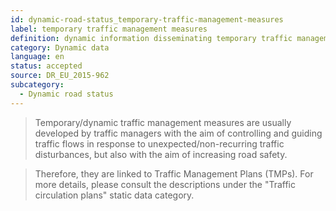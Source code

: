 ```yaml
---
id: dynamic-road-status_temporary-traffic-management-measures
label: temporary traffic management measures
definition: dynamic information disseminating temporary traffic management measures in response to the current state of or conditions on particular segments, links, or parts of the road network, which can change over time due to several factors (e.g., road works, weather conditions, special events).
category: Dynamic data
language: en
status: accepted
source: DR_EU_2015-962
subcategory:
  - Dynamic road status
---
```


>Temporary/dynamic traffic management measures are usually developed by traffic managers with the aim of controlling and guiding traffic flows in response to unexpected/non-recurring traffic disturbances, but also with the aim of increasing road safety.

>Therefore, they are linked to Traffic Management Plans (TMPs). For more details, please consult the descriptions under the "Traffic circulation plans" static data category.

